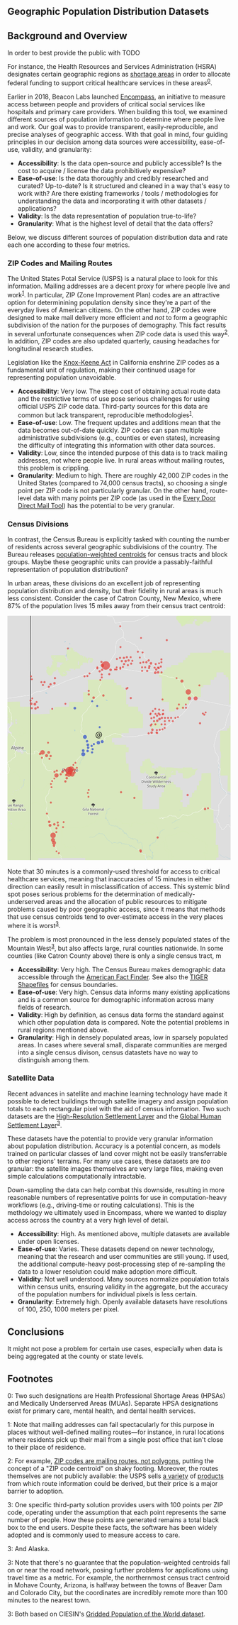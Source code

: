 ## Geographic Population Distribution Datasets

## Background and Overview

In order to best provide the public with TODO

For instance, the Health Resources and Services Administration (HSRA) designates certain geographic regions as [shortage areas](https://datawarehouse.hrsa.gov/topics/shortageAreas.aspx) in order to allocate federal funding to support critical healthcare services in these areas<sup>[0](#footnote-hpsas)</sup>.

Earlier in 2018, Beacon Labs launched [Encompass](https://encompass.thebeaconlabs.org/), an initiative to measure access between people and providers of critical social services like hospitals and primary care providers. When building this tool, we examined different sources of population information to determine where people live and work. Our goal was to provide transparent, easily-reproducible, and precise analyses of geographic access. With that goal in mind, four guiding principles in our decision among data sources were accessibility, ease-of-use, validity, and granularity:

* **Accessibility**: Is the data open-source and publicly accessible? Is the cost to acquire / license the data prohibitively expensive?
* **Ease-of-use**: Is the data thoroughly and credibly researched and curated? Up-to-date? Is it structured and cleaned in a way that's easy to work with? Are there existing frameworks / tools / methodologies for understanding the data and incorporating it with other datasets / applications?
* **Validity**: Is the data representation of population true-to-life?
* **Granularity**: What is the highest level of detail that the data offers?

Below, we discuss different sources of population distribution data and rate each one according to these four metrics.

### ZIP Codes and Mailing Routes

The United States Potal Service (USPS) is a natural place to look for this information. Mailing addresses are a decent proxy for where people live and work<sup>[1](#footnote-mailing-addresses)</sup>. In particular, ZIP (Zone Improvement Plan) codes are an attractive option for determinining population density since they're a part of the everyday lives of American citizens. On the other hand, ZIP codes were designed to make mail delivery more efficient and *not* to form a geographic subdivision of the nation for the purposes of demography. This fact results in several unfortunate consequences when ZIP code data is used this way<sup>[2](#footnote-zip-code-annoyances)</sup>. In addition, ZIP codes are also updated quarterly, causing headaches for longitudinal research studies.

Legislation like the [Knox-Keene Act](https://www.dmhc.ca.gov/aboutthedmhc/lawsregulations.aspx#knoxkeene) in California enshrine ZIP codes as a fundamental unit of regulation, making their continued usage for representing population unavoidable.

* **Accessibility**: Very low. The steep cost of obtaining actual route data and the restrictive terms of use pose serious challenges for using official USPS ZIP code data. Third-party sources for this data are common but lack transparent, reproducible methodologies<sup>[1](#footnote-third-party-vendors)</sup>.
* **Ease-of-use**: Low. The frequent updates and additions mean that the data becomes out-of-date quickly. ZIP codes can span multiple administrative subdivisions (e.g., counties or even states), increasing the difficulty of integrating this information with other data sources.
* **Validity**: Low, since the intended purpose of this data is to track mailing addresses, not where people live. In rural areas without mailing routes, this problem is crippling.
* **Granularity**: Medium to high. There are roughly 42,000 ZIP codes in the United States (compared to 74,000 census tracts), so choosing a single point per ZIP code is not particularly granular. On the other hand, route-level data with many points per ZIP code (as used in the [Every Door Direct Mail Tool](https://eddm.usps.com/eddm/customer/routeSearch.action)) has the potential to be very granular.

### Census Divisions

In contrast, the Census Bureau is explicitly tasked with counting the number of residents across several geographic subdivisions of the country. The Bureau releases [population-weighted centroids](https://www.census.gov/geo/reference/centersofpop.html) for census tracts and block groups. Maybe these geographic units can provide a passably-faithful representation of population distribution?

In urban areas, these divisions do an excellent job of representing population distribution and density, but their fidelity in rural areas is much less consistent. Consider the case of Catron County, New Mexico, where 87% of the population lives 15 miles away from their census tract centroid:

<!-- ![alt text](data/images/wy_campbell_county.png)
![alt text](data/images/az_mohave_county.png)
![alt text](data/images/nv_elko_county.png)
 -->

 ![alt text](data/images/nm_catron_county.png)

Note that 30 minutes is a commonly-used threshold for access to critical healthcare services, meaning that inaccuracies of 15 minutes in either direction can easily result in misclassification of access. This systemic blind spot poses serious problems for the determination of medically-underserved areas and the allocation of public resources to mitigate problems caused by poor geographic access, since it means that methods that use census centroids tend to over-estimate access in the very places where it is worst<sup>[3](#footnote-centroids-near-roads)</sup>.

The problem is most pronounced in the less densely populated states of the Mountain West<sup>[3](#footnote-alaska)</sup>, but also affects large, rural counties nationwide. In some counties (like Catron County above) there is only a single census tract, m

* **Accessibility**: Very high. The Census Bureau makes demographic data accessible through the [American Fact Finder](https://factfinder.census.gov/faces/nav/jsf/pages/index.xhtml). See also the [TIGER Shapefiles](https://www.census.gov/geo/maps-data/data/tiger-line.html) for census boundaries.
* **Ease-of-use**: Very high. Census data informs many existing applications and is a common source for demographic information across many fields of research.
* **Validity**: High by definition, as census data forms the standard against which other population data is compared. Note the potential problems in rural regions mentioned above.
* **Granularity**: High in densely populated areas, low in sparsely populated areas. In cases where several small, disparate communities are merged into a single census divison, census datastets have no way to distinguish among them.

### Satellite Data

Recent advances in satellite and machine learning technology have made it possible to detect buildings through satellite imagery and assign population totals to each rectangular pixel with the aid of census information. Two such datasets are the [High-Resolution Settlement Layer](http://ciesin.columbia.edu/data/hrsl/) and the [Global Human Settlement Layer](http://ghsl.jrc.ec.europa.eu/ghs_pop.php)<sup>[3](#footnote-gridded-population-of-the-world)</sup>.

These datasets have the potential to provide very granular information about population distribution. Accuracy is a potential concern, as models trained on particular classes of land cover might not be easily transferrable to other regions' terrains. For many use cases, these datasets are *too* granular: the satellite images themselves are very large files, making even simple calculations computationally intractable.

Down-sampling the data can help combat this downside, resulting in more reasonable numbers of representative points for use in computation-heavy workflows (e.g., driving-time or routing calculations). This is the methdology we ultimately used in Encompass, where we wanted to display access across the country at a very high level of detail.

* **Accessibility**: High. As mentioned above, multiple datasets are available under open licenses.
* **Ease-of-use**: Varies. These datasets depend on newer technology, meaning that the research and user communities are still young. If used, the additional compute-heavy post-processing step of re-sampling the data to a lower resolution could make adoption more difficult.
* **Validity**: Not well understood. Many sources normalize population totals within census units, ensuring validity in the aggregate, but the accuracy of the population numbers for individual pixels is less certain.
* **Granularity**: Extremely high. Openly available datasets have resolutions of 100, 250, 1000 meters per pixel.

## Conclusions

It might not pose a problem for certain use cases, especially when data is being aggregated at the county or state levels.

## Footnotes

<a name="footnote-hpsas">0</a>: Two such designations are Health Professional Shortage Areas (HPSAs) and Medically Underserved Areas (MUAs). Separate HPSA designations exist for primary care, mental health, and dental health services.

<a name="footnote-mailing-addresses">1</a>: Note that mailing addresses can fail spectacularly for this purpose in places without well-defined mailing routes—for instance, in rural locations where residents pick up their mail from a single post office that isn't close to their place of residence.

<a name="footnote-zip-code-annoyances">2</a>: For example, [ZIP codes are mailing routes, not polygons](https://gis.stackexchange.com/a/2693/118314), putting the concept of a "ZIP code centroid" on shaky footing. Moreover, the routes themselves are not publicly available: the USPS sells [a variety](https://postalpro.usps.com/address-quality/delivery-statistics-product) of [products](https://postalpro.usps.com/address-quality/carrier-route-product) from which route information could be derived, but their price is a major barrier to adoption.

<a name="#footnote-third-party-vendors">3</a>: One specific third-party solution provides users with 100 points per ZIP code, operating under the assumption that each point represents the same number of people. How these points are generated remains a total black box to the end users. Despite these facts, the software has been widely adopted and is commonly used to measure access to care.

<a name="footnote-alaska">3</a>: And Alaska.

<a name="footnote-centroids-near-roads">3</a>: Note that there's no guarantee that the population-weighted centroids fall on or near the road network, posing further problems for applications using travel time as a metric. For example, the northernmost census tract centroid in Mohave County, Arizona, is halfway between the towns of Beaver Dam and Colorado City, but the coordinates are incredibly remote more than 100 minutes to the nearest town.

<a name="footnote-gridded-population-of-the-world">3</a>: Both based on CIESIN's [Gridded Population of the World dataset](http://sedac.ciesin.columbia.edu/data/collection/gpw-v4).

